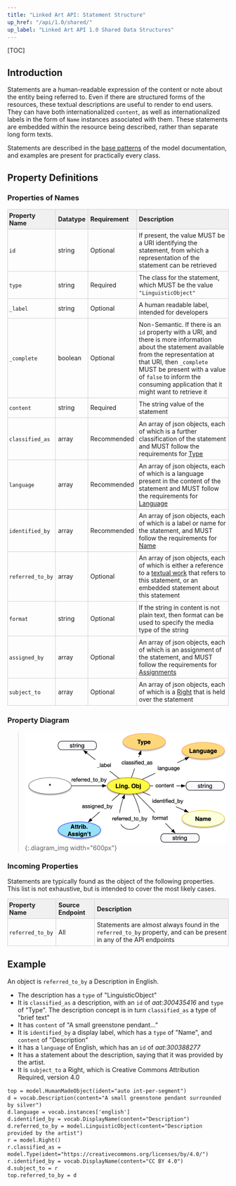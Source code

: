```yaml
---
title: "Linked Art API: Statement Structure"
up_href: "/api/1.0/shared/"
up_label: "Linked Art API 1.0 Shared Data Structures"
---
```


<style>
th, td {
  padding: 5px 5px;
  text-align: left;
  border: 1px solid #D0D0D0; }
th { background: #F0F0F0; }
th:first-child, td:first-child { padding-left: 3px; }
th:last-child, td:last-child { padding-right: 3px; }
</style>

[TOC]

## Introduction

Statements are a human-readable expression of the content or note about the entity being referred to. Even if there are structured forms of the resources, these textual descriptions are useful to render to end users. They can have both internationalized `content`, as well as internationalized labels in the form of `Name` instances associated with them.  These statements are embedded within the resource being described, rather than separate long form texts.

Statements are described in the [base patterns](/model/base/) of the model documentation, and examples are present for practically every class.

## Property Definitions

### Properties of Names

| Property Name     | Datatype      | Requirement | Description | 
|-------------------|---------------|-------------|-------------| 
| `id`              | string        | Optional    | If present, the value MUST be a URI identifying the statement, from which a representation of the statement can be retrieved | 
| `type`            | string        | Required    | The class for the statement, which MUST be the value `"LinguisticObject"` |
| `_label`          | string        | Optional    | A human readable label, intended for developers |
| `_complete`       | boolean       | Optional    | Non-Semantic. If there is an `id` property with a URI, and there is more information about the statement available from the representation at that URI, then `_complete` MUST be present with a value of `false` to inform the consuming application that it might want to retrieve it |
| `content`         | string        | Required    | The string value of the statement |
| `classified_as`   | array         | Recommended | An array of json objects, each of which is a further classification of the statement and MUST follow the requirements for [Type](../type/) |
| `language`        | array         | Recommended | An array of json objects, each of which is a language present in the content of the statement and MUST follow the requirements for [Language](../type/)|
| `identified_by`   | array         | Recommended | An array of json objects, each of which is a label or name for the statement, and MUST follow the requirements for [Name](../name/) |
| `referred_to_by`  | array         | Optional    | An array of json objects, each of which is either a reference to a [textual work](../../endpoint/textual_work/) that refers to this statement, or an embedded statement about this statement | 
| `format`          | string        | Optional    | If the string in content is not plain text, then format can be used to specify the media type of the string |
| `assigned_by`     | array         | Optional    | An array of json objects, each of which is an assignment of the statement, and MUST follow the requirements for [Assignments](../assignment/) |
| `subject_to` | array | Optional | An array of json objects, each of which is a [Right](../right) that is held over the statement |


### Property Diagram

> ![diagram](statement_properties.png){:.diagram_img width="600px"}

### Incoming Properties

Statements are typically found as the object of the following properties.  This list is not exhaustive, but is intended to cover the most likely cases.

| Property Name    | Source Endpoint  | Description |
|------------------|------------------|-------------|
| `referred_to_by` | All              | Statements are almost always found in the `referred_to_by` property, and can be present in any of the API endpoints |


## Example

An object is `referred_to_by` a Description in English.

* The description has a `type` of "LinguisticObject"
* It is `classified_as` a description, with an `id` of _aat:300435416_ and `type` of "Type".  The description concept is in turn `classified_as` a type of "brief text"
* It has `content` of "A small greenstone pendant..."
* It is `identified_by` a display label, which has a `type` of "Name", and `content` of "Description"
* It has a `language` of English, which has an `id` of _aat:300388277_
* It has a statement about the description, saying that it was provided by the artist.
* It is `subject_to` a Right, which is Creative Commons Attribution Required, version 4.0

```crom
top = model.HumanMadeObject(ident="auto int-per-segment")
d = vocab.Description(content="A small greenstone pendant surrounded by silver")
d.language = vocab.instances['english']
d.identified_by = vocab.DisplayName(content="Description")
d.referred_to_by = model.LinguisticObject(content="Description provided by the artist")
r = model.Right()
r.classified_as = model.Type(ident="https://creativecommons.org/licenses/by/4.0/")
r.identified_by = vocab.DisplayName(content="CC BY 4.0")
d.subject_to = r
top.referred_to_by = d
```
